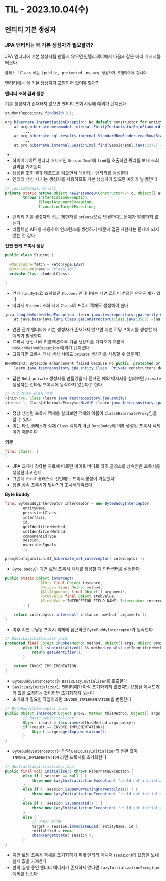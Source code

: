 # TIL - 2023.10.04(수)

## 엔티티 기본 생성자

### JPA 엔티티는 왜 기본 생성자가 필요할까?

JPA 엔티티에 기본 생성자를 만들지 않으면 인텔리제이에서 다음과 같은 에러 메시지를 띄운다.
```
클래스 'Class'에는 [public, protected] no-arg 생성자가 포함되어야 합니다. 
```

엔티티에는 왜 기본 생성자가 포함되어 있어야 할까?

**엔티티 조회 결과 생성**

기본 생성자가 존재하지 않으면 엔티티 조회 시점에 예외가 던져진다

````java
studentRepository.findById(1L);

org.hibernate.InstantiationException: No default constructor for entity : learn.java.testrepository.jpa.entity.Student
	at org.hibernate.metamodel.internal.EntityInstantiatorPojoStandard.instantiate(EntityInstantiatorPojoStandard.java:93) ~[hibernate-core-6.2.7.Final.jar:6.2.7.Final]
        ...
	at org.hibernate.sql.results.internal.StandardRowReader.readRow(StandardRowReader.java:87) ~[hibernate-core-6.2.7.Final.jar:6.2.7.Final]
        ...
	at org.hibernate.internal.SessionImpl.find(SessionImpl.java:2377) ~[hibernate-core-6.2.7.Final.jar:6.2.7.Final]
````
- 
- 하이버네이트 엔티티 매니저인 `SessionImpl`에 `find`를 호출하면 쿼리를 보내 조회 결과를 가져온다
- 생성된 조회 결과 레코드를 읽으면서 대응되는 엔티티를 생성한다
- 엔티티 생성 시 기본 생성자를 사용하므로 기본 생성자가 없으면 예외가 발생한다!

```java
// jdk.internal.reflect
private static native Object newInstance0(Constructor<?> c, Object[] args)
        throws InstantiationException,
               IllegalArgumentException,
               InvocationTargetException;
```
- 엔티티 기본 생성자의 접근 제한자를 `private`으로 변경하여도 문제가 발생하지 않는다
- 리플렉션 API 를 사용하여 인스턴스를 생성하기 때문에 접근 제한자는 문제가 되지 않는 것 같다

**연관 관계 프록시 생성**
```java
public class Student {
    
  @ManyToOne(fetch = FetchType.LAZY)
  @JoinColumn(name = "class_id")
  private Class studentClass;
  
}
```
- 앞서 `findById`로 조회했던 `Student` 엔티티에는 지연 로딩이 설정된 연관관계가 있다
- 따라서 `Student` 조회 시에 `Class`의 프록시 객체도 생성해야 한다

```java
java.lang.NoSuchMethodException: learn.java.testrepository.jpa.entity.Class$HibernateProxy$xkaoUTh0.<init>()
	at java.base/java.lang.Class.getConstructor0(Class.java:3585) ~[na:na]
```
- 연관 관계 엔티티에 기본 생성자가 존재하지 않으면 지연 로딩 프록시를 생성할 때 예외가 발생한다
- 프록시 생성 시에 리플렉션으로 기본 생성자를 가져오기 때문에 `NoSuchMethodException` 예외가 던져졌다
- 그렇다면 프록시 객체 생성 시에도 `private` 생성자를 사용할 수 있을까?

```java
HHH000143: Bytecode enhancement failed because no public, protected or package-private default constructor was found for entity: 
    learn.java.testrepository.jpa.entity.Class. Private constructors don't work with runtime proxies
```
- 답은 `No`다. `private` 생성자를 만들었을 때 던져진 예외 메시지를 살펴보면 `private` 생성자는 런타임 프록시에 동작하지 않는다고 한다.

```java
// 정상 생성된 프록시 객체
<init>:46, Class (learn.java.testrepository.jpa.entity)
<init>:-1, Class$HibernateProxy$usNVvViR (learn.java.testrepository.jpa.entity)
```
- 정상 생성된 프록시 객체를 살펴보면 객체의 이름이 `Class$HibernateProxy`임을 알 수 있다
- 이는 타깃 클래스가 실제 `Class` 객체가 아닌 `ByteBuddy`에 의해 생성된 프록시 객체이기 때문이다

**의문**
```java
final Class() {
}
```
- JPA 교재나 찾아본 자료에 따르면 바이트 버디로 타깃 클래스를 상속받은 프록시를 생성한다고 한다
- 그런데 `final` 클래스로 선언해도 프록시 생성이 가능했다
- 정말 상속 프록시가 맞나? 더 조사해봐야겠다

**Byte Buddy**
```java
final ByteBuddyInterceptor interceptor = new ByteBuddyInterceptor(
        entityName,
        persistentClass,
        interfaces,
        id,
        getIdentifierMethod,
        setIdentifierMethod,
        componentIdType,
        session,
        overridesEquals
        );

proxyConfiguration.$$_hibernate_set_interceptor( interceptor );
```
- `Byte buddy`는 지연 로딩 프록시 객체를 생성할 때 인터셉터를 설정한다

````java
public static Object intercept(
				@This final Object instance,
				@Origin final Method method,
				@AllArguments final Object[] arguments,
				@StubValue final Object stubValue,
				@FieldValue(INTERCEPTOR_FIELD_NAME) Interceptor interceptor
		) {

    return interceptor.intercept( instance, method, arguments );
}
````
- 이후 지연 로딩된 프록시 객체에 접근하면 `ByteBuddyInterceptor`가 동작한다

```java
// BasicLazyInitializer.java
protected final Object invoke(Method method, Object[] args, Object proxy) throws Throwable {
        else if ( isUninitialized() && method.equals( getIdentifierMethod ) ) {
            return getIdentifier();
        }

    return INVOKE_IMPLEMENTATION;
}
```
- `ByteBuddyInterceptor`는 `BasicLazyInitializer`를 호출한다
- `BasicLazyInitializer`는 엔티티에가 아직 초기화되지 않았지만 요청된 메서드가 키 값을 요청하는 것이라면 초기화하지 않는다
- 초기화가 필요한 작업이라면 `INVOKE_IMPLEMENTATION`을 반환한다

```java
// ByteBuddyInterceptor.java
public Object intercept(Object proxy, Method thisMethod, Object[] args) throws Throwable{
        // BasicLazyInitializer
        Object result = this.invoke(thisMethod,args,proxy);
        if (result == INVOKE_IMPLEMENTATION){
            Object target=getImplementation();
        }
}
```
- `ByteBuddyInterceptor`는 만약 `BasicLazyInitializer`의 반환 값이 `INVOKE_IMPLEMENTATION` 라면 프록시를 초기화한다

```java
// AbstractLazyInitializer.java
public final void initialize() throws HibernateException {
        else if ( session == null ) {
            throw new LazyInitializationException( "could not initialize proxy [" + entityName + "#" + id + "] - no Session" );
        }
        else if ( !session.isOpenOrWaitingForAutoClose() ) {
            throw new LazyInitializationException( "could not initialize proxy [" + entityName + "#" + id + "] - the owning Session was closed" );
        }
        else if ( !session.isConnected() ) {
            throw new LazyInitializationException( "could not initialize proxy [" + entityName + "#" + id + "] - the owning Session is disconnected" );
        }
        else {
            // 프록시 초기화
            target = session.immediateLoad( entityName, id );
            initialized = true;
            checkTargetState( session );
        }
}
```
- 지연 로딩 프록시 객체를 초기화하기 위해 엔티티 매니저 (`session`)에 요청을 보내 실제 값을 가져온다
- 만약 실행 중인 엔티티 매니저가 존재하지 않다면 `LazyInitializationException` 예외를 던진다